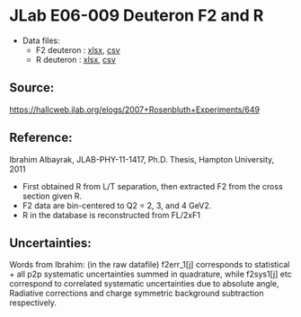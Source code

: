 # JLab E06-009 Deuteron F2 and R

* Data files: 
  * F2    deuteron : [xlsx](../data/dataframe/10041.xlsx), [csv](../data/dataframe/csv/10041.csv)   
  * R     deuteron : [xlsx](../data/dataframe/10071.xlsx), [csv](../data/dataframe/csv/10071.csv)   

## Source: 
https://hallcweb.jlab.org/elogs/2007+Rosenbluth+Experiments/649
## Reference: 
Ibrahim Albayrak, JLAB-PHY-11-1417, Ph.D. Thesis, Hampton University, 2011

* First obtained R from L/T separation, then extracted F2 from the cross section given R. 
* F2 data are bin-centered to Q2 = 2, 3, and 4 GeV2.
* R in the database is reconstructed from FL/2xF1


## Uncertainties:
Words from Ibrahim:
(in the raw datafile) f2err_1[j] corresponds to statistical + all p2p systematic uncertainties
summed in quadrature, while  f2sys1[j] etc correspond to correlated
systematic uncertainties due to absolute angle, Radiative corrections and
charge symmetric background subtraction respectively. 


